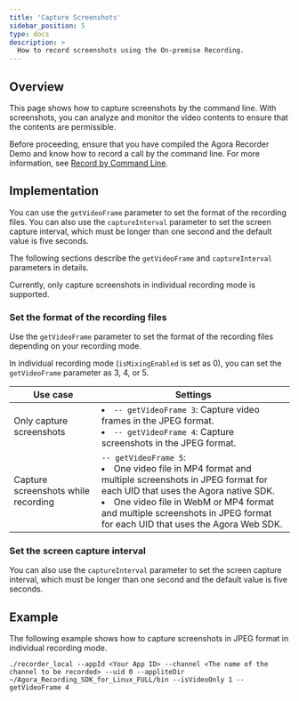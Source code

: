 ```yaml
---
title: 'Capture Screenshots'
sidebar_position: 5
type: docs
description: >
  How to record screenshots using the On-premise Recording.
---
```


## Overview

This page shows how to capture screenshots by the command line. With screenshots, you can analyze and monitor the video contents to ensure that the contents are permissible.

Before proceeding, ensure that you have compiled the Agora Recorder Demo and know how to record a call by the command line. For more information, see [Record by Command Line](./recording_cmd_cpp).

## Implementation

You can use the `getVideoFrame` parameter to set the format of the recording files. You can also use the `captureInterval` parameter to set the screen capture interval, which must be longer than one second and the default value is five seconds.

The following sections describe the `getVideoFrame` and `captureInterval` parameters in details.

<div class="alert note">Currently, only capture screenshots in individual recording mode is supported. </div>

### Set the format of the recording files

Use the `getVideoFrame` parameter to set the format of the recording files depending on your recording mode.

In individual recording mode (`isMixingEnabled` is set as 0), you can set the `getVideoFrame` parameter as 3, 4, or 5.

| Use case  | Settings |
| --- | --- |
| Only capture screenshots | <li>`-- getVideoFrame 3`: Capture video frames in the JPEG format.</li><li>`-- getVideoFrame 4`: Capture screenshots in the JPEG format.</li> |
| Capture screenshots while recording | `-- getVideoFrame 5`: <li>One video file in MP4 format and multiple screenshots in JPEG format for each UID that uses the Agora native SDK.</li><li>One video file in WebM or MP4 format and multiple screenshots in JPEG format for each UID that uses the Agora Web SDK.</li> |

### Set the screen capture interval

You can also use the `captureInterval` parameter to set the screen capture interval, which must be longer than one second and the default value is five seconds.

## Example

The following example shows how to capture screenshots in JPEG format in individual recording mode.

```
./recorder_local --appId <Your App ID> --channel <The name of the channel to be recorded> --uid 0 --appliteDir ~/Agora_Recording_SDK_for_Linux_FULL/bin --isVideoOnly 1 --getVideoFrame 4
```